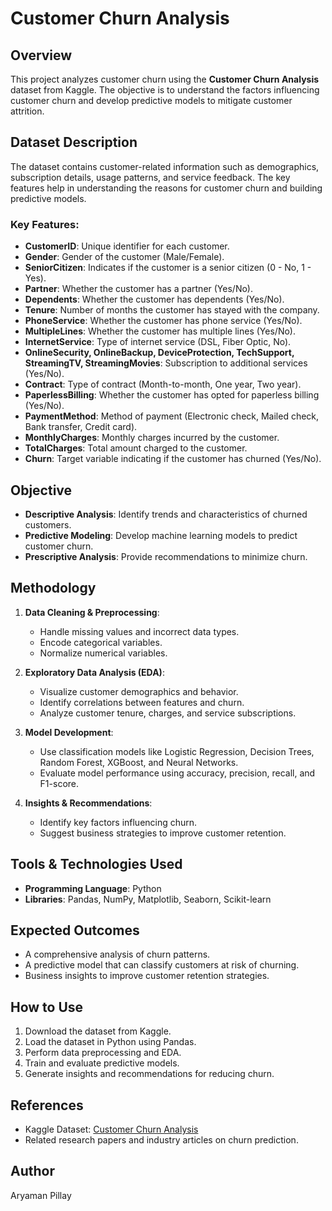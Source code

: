 # Customer Churn Analysis

## Overview
This project analyzes customer churn using the **Customer Churn Analysis** dataset from Kaggle. The objective is to understand the factors influencing customer churn and develop predictive models to mitigate customer attrition.

## Dataset Description
The dataset contains customer-related information such as demographics, subscription details, usage patterns, and service feedback. The key features help in understanding the reasons for customer churn and building predictive models.

### Key Features:
- **CustomerID**: Unique identifier for each customer.
- **Gender**: Gender of the customer (Male/Female).
- **SeniorCitizen**: Indicates if the customer is a senior citizen (0 - No, 1 - Yes).
- **Partner**: Whether the customer has a partner (Yes/No).
- **Dependents**: Whether the customer has dependents (Yes/No).
- **Tenure**: Number of months the customer has stayed with the company.
- **PhoneService**: Whether the customer has phone service (Yes/No).
- **MultipleLines**: Whether the customer has multiple lines (Yes/No).
- **InternetService**: Type of internet service (DSL, Fiber Optic, No).
- **OnlineSecurity, OnlineBackup, DeviceProtection, TechSupport, StreamingTV, StreamingMovies**: Subscription to additional services (Yes/No).
- **Contract**: Type of contract (Month-to-month, One year, Two year).
- **PaperlessBilling**: Whether the customer has opted for paperless billing (Yes/No).
- **PaymentMethod**: Method of payment (Electronic check, Mailed check, Bank transfer, Credit card).
- **MonthlyCharges**: Monthly charges incurred by the customer.
- **TotalCharges**: Total amount charged to the customer.
- **Churn**: Target variable indicating if the customer has churned (Yes/No).

## Objective
- **Descriptive Analysis**: Identify trends and characteristics of churned customers.
- **Predictive Modeling**: Develop machine learning models to predict customer churn.
- **Prescriptive Analysis**: Provide recommendations to minimize churn.

## Methodology
1. **Data Cleaning & Preprocessing**:
   - Handle missing values and incorrect data types.
   - Encode categorical variables.
   - Normalize numerical variables.

2. **Exploratory Data Analysis (EDA)**:
   - Visualize customer demographics and behavior.
   - Identify correlations between features and churn.
   - Analyze customer tenure, charges, and service subscriptions.

3. **Model Development**:
   - Use classification models like Logistic Regression, Decision Trees, Random Forest, XGBoost, and Neural Networks.
   - Evaluate model performance using accuracy, precision, recall, and F1-score.

4. **Insights & Recommendations**:
   - Identify key factors influencing churn.
   - Suggest business strategies to improve customer retention.

## Tools & Technologies Used
- **Programming Language**: Python
- **Libraries**: Pandas, NumPy, Matplotlib, Seaborn, Scikit-learn

## Expected Outcomes
- A comprehensive analysis of churn patterns.
- A predictive model that can classify customers at risk of churning.
- Business insights to improve customer retention strategies.

## How to Use
1. Download the dataset from Kaggle.
2. Load the dataset in Python using Pandas.
3. Perform data preprocessing and EDA.
4. Train and evaluate predictive models.
5. Generate insights and recommendations for reducing churn.

## References
- Kaggle Dataset: [Customer Churn Analysis](https://www.kaggle.com)
- Related research papers and industry articles on churn prediction.

## Author
Aryaman Pillay
